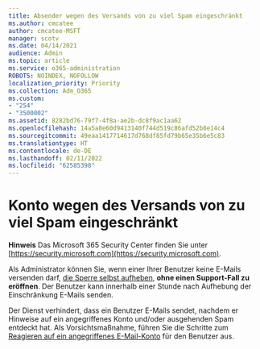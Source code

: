 ```yaml
---
title: Absender wegen des Versands von zu viel Spam eingeschränkt
ms.author: cmcatee
author: cmcatee-MSFT
manager: scotv
ms.date: 04/14/2021
audience: Admin
ms.topic: article
ms.service: o365-administration
ROBOTS: NOINDEX, NOFOLLOW
localization_priority: Priority
ms.collection: Adm_O365
ms.custom:
- "254"
- "3500002"
ms.assetid: 8282bd76-79f7-4f8a-ae2b-dc8f9ac1aa62
ms.openlocfilehash: 14a5a8e60d9413140f744d519c86afd52b8e14c4
ms.sourcegitcommit: 49eaa1417714617d768df85fd79b65e35b6e5c83
ms.translationtype: HT
ms.contentlocale: de-DE
ms.lasthandoff: 02/11/2022
ms.locfileid: "62585398"
---
```

# <a name="account-is-restricted-for-sending-too-much-spam"></a>Konto wegen des Versands von zu viel Spam eingeschränkt

**Hinweis** Das Microsoft 365 Security Center finden Sie unter [https://security.microsoft.com](https://security.microsoft.com).

Als Administrator können Sie, wenn einer Ihrer Benutzer keine E-Mails versenden darf, [die Sperre selbst aufheben](https://security.microsoft.com/?hash=/restrictedusers), **ohne einen Support-Fall zu eröffnen**. Der Benutzer kann innerhalb einer Stunde nach Aufhebung der Einschränkung E-Mails senden.

Der Dienst verhindert, dass ein Benutzer E-Mails sendet, nachdem er Hinweise auf ein angegriffenes Konto und/oder ausgehenden Spam entdeckt hat. Als Vorsichtsmaßnahme, führen Sie die Schritte zum [Reagieren auf ein angegriffenes E-Mail-Konto](https://docs.microsoft.com/microsoft-365/security/office-365-security/responding-to-a-compromised-email-account) für den Benutzer aus.
